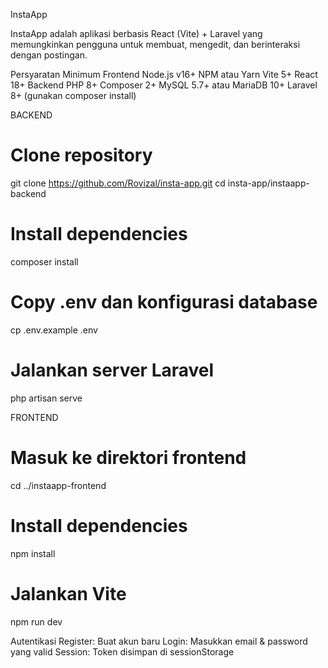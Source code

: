 InstaApp

InstaApp adalah aplikasi berbasis React (Vite) + Laravel yang memungkinkan pengguna untuk membuat, mengedit, dan berinteraksi dengan postingan.

Persyaratan Minimum
Frontend
Node.js v16+
NPM atau Yarn
Vite 5+
React 18+
Backend
PHP 8+
Composer 2+
MySQL 5.7+ atau MariaDB 10+
Laravel 8+ (gunakan composer install)

BACKEND
# Clone repository
git clone https://github.com/Rovizal/insta-app.git
cd insta-app/instaapp-backend

# Install dependencies
composer install

# Copy .env dan konfigurasi database
cp .env.example .env

# Jalankan server Laravel
php artisan serve

FRONTEND
# Masuk ke direktori frontend
cd ../instaapp-frontend

# Install dependencies
npm install

# Jalankan Vite
npm run dev

Autentikasi
Register: Buat akun baru
Login: Masukkan email & password yang valid
Session: Token disimpan di sessionStorage
